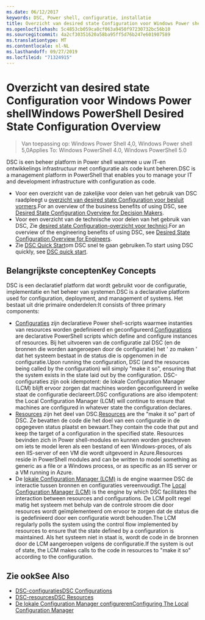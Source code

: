 ```yaml
---
ms.date: 06/12/2017
keywords: DSC, Power shell, configuratie, installatie
title: Overzicht van desired state Configuration voor Windows Power shell
ms.openlocfilehash: 5c4853cb059ca0cf063a9450f97230732bc56b10
ms.sourcegitcommit: 4a2cf30351620a58ba95ff5d76b247e601907589
ms.translationtype: MT
ms.contentlocale: nl-NL
ms.lasthandoff: 09/27/2019
ms.locfileid: "71324915"
---
```

# <a name="windows-powershell-desired-state-configuration-overview"></a><span data-ttu-id="ec518-103">Overzicht van desired state Configuration voor Windows Power shell</span><span class="sxs-lookup"><span data-stu-id="ec518-103">Windows PowerShell Desired State Configuration Overview</span></span>

> <span data-ttu-id="ec518-104">Van toepassing op: Windows Power Shell 4,0, Windows Power shell 5,0</span><span class="sxs-lookup"><span data-stu-id="ec518-104">Applies To: Windows PowerShell 4.0, Windows PowerShell 5.0</span></span>

<span data-ttu-id="ec518-105">DSC is een beheer platform in Power shell waarmee u uw IT-en ontwikkelings infrastructuur met configuratie als code kunt beheren.</span><span class="sxs-lookup"><span data-stu-id="ec518-105">DSC is a management platform in PowerShell that enables you to manage your IT and development infrastructure with configuration as code.</span></span>

- <span data-ttu-id="ec518-106">Voor een overzicht van de zakelijke voor delen van het gebruik van DSC raadpleegt u [overzicht van desired state Configuration voor besluit vormers](decisionMaker.md).</span><span class="sxs-lookup"><span data-stu-id="ec518-106">For an overview of the business benefits of using DSC, see [Desired State Configuration Overview for Decision Makers](decisionMaker.md).</span></span>
- <span data-ttu-id="ec518-107">Voor een overzicht van de technische voor delen van het gebruik van DSC, Zie [desired state Configuration-overzicht voor technici](DscForEngineers.md).</span><span class="sxs-lookup"><span data-stu-id="ec518-107">For an overview of the engineering benefits of using DSC, see [Desired State Configuration Overview for Engineers](DscForEngineers.md).</span></span>
- <span data-ttu-id="ec518-108">Zie [DSC Quick Start](../quickstarts/website-quickstart.md)om DSC snel te gaan gebruiken.</span><span class="sxs-lookup"><span data-stu-id="ec518-108">To start using DSC quickly, see [DSC quick start](../quickstarts/website-quickstart.md).</span></span>

## <a name="key-concepts"></a><span data-ttu-id="ec518-109">Belangrijkste concepten</span><span class="sxs-lookup"><span data-stu-id="ec518-109">Key Concepts</span></span>

<span data-ttu-id="ec518-110">DSC is een declaratief platform dat wordt gebruikt voor de configuratie, implementatie en het beheer van systemen.</span><span class="sxs-lookup"><span data-stu-id="ec518-110">DSC is a declarative platform used for configuration, deployment, and management of systems.</span></span> <span data-ttu-id="ec518-111">Het bestaat uit drie primaire onderdelen:</span><span class="sxs-lookup"><span data-stu-id="ec518-111">It consists of three primary components:</span></span>

- <span data-ttu-id="ec518-112">[Configuraties](../configurations/configurations.md) zijn declaratieve Power shell-scripts waarmee instanties van resources worden gedefinieerd en geconfigureerd.</span><span class="sxs-lookup"><span data-stu-id="ec518-112">[Configurations](../configurations/configurations.md) are declarative PowerShell scripts which define and configure instances of resources.</span></span>
    <span data-ttu-id="ec518-113">Bij het uitvoeren van de configuratie zal DSC (en de bronnen die worden aangeroepen door de configuratie) het ' zo maken ' dat het systeem bestaat in de status die is opgenomen in de configuratie.</span><span class="sxs-lookup"><span data-stu-id="ec518-113">Upon running the configuration, DSC (and the resources being called by the configuration) will simply "make it so", ensuring that the system exists in the state laid out by the configuration.</span></span>
    <span data-ttu-id="ec518-114">DSC-configuraties zijn ook idempotent: de lokale Configuration Manager (LCM) blijft ervoor zorgen dat machines worden geconfigureerd in welke staat de configuratie declareert.</span><span class="sxs-lookup"><span data-stu-id="ec518-114">DSC configurations are also idempotent: the Local Configuration Manager (LCM) will continue to ensure that machines are configured in whatever state the configuration declares.</span></span>
- <span data-ttu-id="ec518-115">[Resources](../resources/resources.md) zijn het deel van DSC.</span><span class="sxs-lookup"><span data-stu-id="ec518-115">[Resources](../resources/resources.md) are the "make it so" part of DSC.</span></span> <span data-ttu-id="ec518-116">Ze bevatten de code die het doel van een configuratie in de opgegeven status plaatst en bewaart.</span><span class="sxs-lookup"><span data-stu-id="ec518-116">They contain the code that put and keep the target of a configuration in the specified state.</span></span>
    <span data-ttu-id="ec518-117">Resources bevinden zich in Power shell-modules en kunnen worden geschreven om iets te model leren als een bestand of een Windows-proces, of als een IIS-server of een VM die wordt uitgevoerd in Azure.</span><span class="sxs-lookup"><span data-stu-id="ec518-117">Resources reside in PowerShell modules and can be written to model something as generic as a file or a Windows process, or as specific as an IIS server or a VM running in Azure.</span></span>
- <span data-ttu-id="ec518-118">De [lokale Configuration Manager (LCM)](../managing-nodes/metaConfig.md) is de engine waarmee DSC de interactie tussen bronnen en configuraties vereenvoudigt.</span><span class="sxs-lookup"><span data-stu-id="ec518-118">The [Local Configuration Manager (LCM)](../managing-nodes/metaConfig.md) is the engine by which DSC facilitates the interaction between resources and configurations.</span></span>
    <span data-ttu-id="ec518-119">De LCM pollt regel matig het systeem met behulp van de controle stroom die door resources wordt geïmplementeerd om ervoor te zorgen dat de status die is gedefinieerd door een configuratie wordt behouden.</span><span class="sxs-lookup"><span data-stu-id="ec518-119">The LCM regularly polls the system using the control flow implemented by resources to ensure that the state defined by a configuration is maintained.</span></span>
    <span data-ttu-id="ec518-120">Als het systeem niet in staat is, wordt de code in de bronnen door de LCM aangeroepen volgens de configuratie.</span><span class="sxs-lookup"><span data-stu-id="ec518-120">If the system is out of state, the LCM makes calls to the code in resources to "make it so" according to the configuration.</span></span>

## <a name="see-also"></a><span data-ttu-id="ec518-121">Zie ook</span><span class="sxs-lookup"><span data-stu-id="ec518-121">See Also</span></span>

- [<span data-ttu-id="ec518-122">DSC-configuraties</span><span class="sxs-lookup"><span data-stu-id="ec518-122">DSC Configurations</span></span>](../configurations/configurations.md)
- [<span data-ttu-id="ec518-123">DSC-resources</span><span class="sxs-lookup"><span data-stu-id="ec518-123">DSC Resources</span></span>](../resources/resources.md)
- [<span data-ttu-id="ec518-124">De lokale Configuration Manager configureren</span><span class="sxs-lookup"><span data-stu-id="ec518-124">Configuring The Local Configuration Manager</span></span>](../managing-nodes/metaConfig.md)
